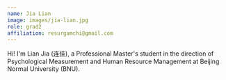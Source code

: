 ```yaml
---
name: Jia Lian
image: images/jia-lian.jpg
role: grad2
affiliation: resurgamchi@gmail.com
---
```


Hi! I'm Lian Jia (连佳), a Professional Master's student in the direction of Psychological Measurement and Human Resource Management at Beijing Normal University (BNU).
